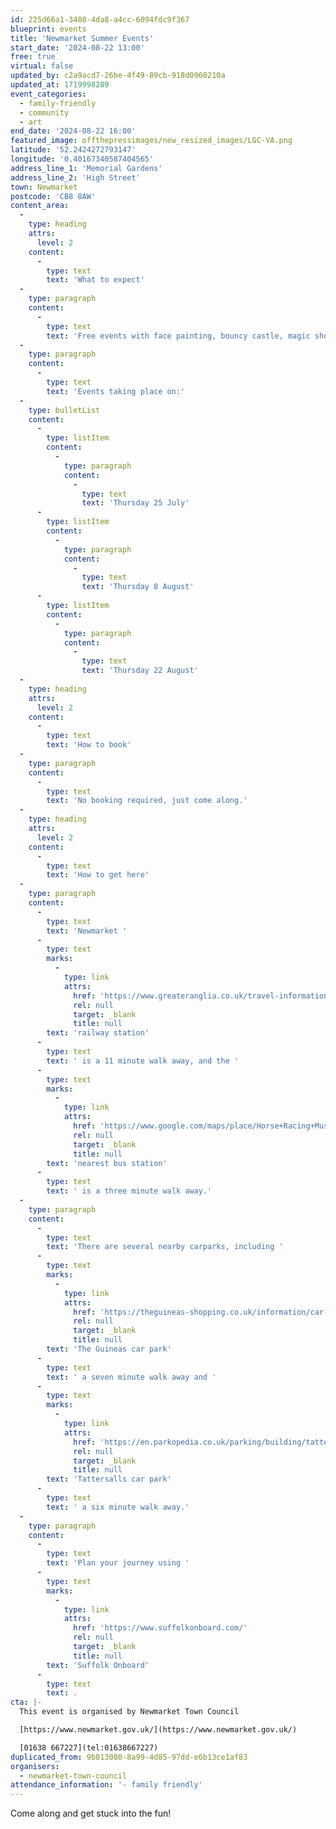 ```yaml
---
id: 225d66a1-3480-4da8-a4cc-6094fdc9f367
blueprint: events
title: 'Newmarket Summer Events'
start_date: '2024-08-22 13:00'
free: true
virtual: false
updated_by: c2a9acd7-26be-4f49-89cb-918d0960210a
updated_at: 1719998289
event_categories:
  - family-friendly
  - community
  - art
end_date: '2024-08-22 16:00'
featured_image: offthepressimages/new_resized_images/LGC-VA.png
latitude: '52.2424272793147'
longitude: '0.40167340587404565'
address_line_1: 'Memorial Gardens'
address_line_2: 'High Street'
town: Newmarket
postcode: 'CB8 8AW'
content_area:
  -
    type: heading
    attrs:
      level: 2
    content:
      -
        type: text
        text: 'What to expect'
  -
    type: paragraph
    content:
      -
        type: text
        text: 'Free events with face painting, bouncy castle, magic show, arts and crafts and much, much more!'
  -
    type: paragraph
    content:
      -
        type: text
        text: 'Events taking place on:'
  -
    type: bulletList
    content:
      -
        type: listItem
        content:
          -
            type: paragraph
            content:
              -
                type: text
                text: 'Thursday 25 July'
      -
        type: listItem
        content:
          -
            type: paragraph
            content:
              -
                type: text
                text: 'Thursday 8 August'
      -
        type: listItem
        content:
          -
            type: paragraph
            content:
              -
                type: text
                text: 'Thursday 22 August'
  -
    type: heading
    attrs:
      level: 2
    content:
      -
        type: text
        text: 'How to book'
  -
    type: paragraph
    content:
      -
        type: text
        text: 'No booking required, just come along.'
  -
    type: heading
    attrs:
      level: 2
    content:
      -
        type: text
        text: 'How to get here'
  -
    type: paragraph
    content:
      -
        type: text
        text: 'Newmarket '
      -
        type: text
        marks:
          -
            type: link
            attrs:
              href: 'https://www.greateranglia.co.uk/travel-information/station-information/nmk'
              rel: null
              target: _blank
              title: null
        text: 'railway station'
      -
        type: text
        text: ' is a 11 minute walk away, and the '
      -
        type: text
        marks:
          -
            type: link
            attrs:
              href: 'https://www.google.com/maps/place/Horse+Racing+Museum/@52.243469,0.4042586,19z/data=!4m23!1m16!4m15!1m6!1m2!1s0x47d8426600107deb:0xf0338d80ad1822a2!2sNewmarket+High+St,+Newmarket+CB8+8JH!2m2!1d0.4051046!2d52.2434653!1m6!1m2!1s0x47d8426898d99ce7:0xd5068503fce0989b!2sThe+Stable+Cafe+%26+Community+Space,+65+High+St,+Newmarket+CB8+8NA!2m2!1d0.4062017!2d52.2439795!3e2!3m5!1s0x47d8426600814977:0x7974ce45dd6fbe4!8m2!3d52.243469!4d0.405055!16s%2Fg%2F11btm3yd2l?entry=ttu'
              rel: null
              target: _blank
              title: null
        text: 'nearest bus station'
      -
        type: text
        text: ' is a three minute walk away.'
  -
    type: paragraph
    content:
      -
        type: text
        text: 'There are several nearby carparks, including '
      -
        type: text
        marks:
          -
            type: link
            attrs:
              href: 'https://theguineas-shopping.co.uk/information/car-parking.php'
              rel: null
              target: _blank
              title: null
        text: 'The Guineas car park'
      -
        type: text
        text: ' a seven minute walk away and '
      -
        type: text
        marks:
          -
            type: link
            attrs:
              href: 'https://en.parkopedia.co.uk/parking/building/tattersalls-newmarket/?arriving=202407031030&leaving=202407031230'
              rel: null
              target: _blank
              title: null
        text: 'Tattersalls car park'
      -
        type: text
        text: ' a six minute walk away.'
  -
    type: paragraph
    content:
      -
        type: text
        text: 'Plan your journey using '
      -
        type: text
        marks:
          -
            type: link
            attrs:
              href: 'https://www.suffolkonboard.com/'
              rel: null
              target: _blank
              title: null
        text: 'Suffolk Onboard'
      -
        type: text
        text: .
cta: |-
  This event is organised by Newmarket Town Council

  [https://www.newmarket.gov.uk/](https://www.newmarket.gov.uk/)

  [01638 667227](tel:01638667227)
duplicated_from: 9b813080-8a99-4d85-97dd-e6b13ce1af83
organisers:
  - newmarket-town-council
attendance_information: '- family friendly'
---
```

Come along and get stuck into the fun!